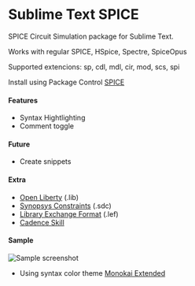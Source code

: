 
# Sublime Text SPICE

SPICE Circuit Simulation package for Sublime Text. 

Works with regular SPICE, HSpice, Spectre, SpiceOpus

Supported extencions: sp, cdl, mdl, cir, mod, scs, spi

Install using Package Control [SPICE](https://sublime.wbond.net/packages/Spice)

#### Features
 - Syntax Hightlighting
 - Comment toggle

#### Future
 - Create snippets

#### Extra
 - [Open Liberty](https://github.com/mtmoreira/sublime-liberty) (.lib)
 - [Synopsys Constraints](https://github.com/leoheck/sublime-synopsys-constraints) (.sdc)
 - [Library Exchange Format](https://sublime.wbond.net/package) (.lef)
 - [Cadence Skill](https://github.com/noisyass2/SublimeCadenceSkill)


#### Sample
![Sample screenshot](https://github.com/leoheck/sublime-spice/blob/master/misc/sample.png?raw=true "Optional Title")

* Using syntax color theme [Monokai Extended](https://github.com/jonschlinkert/sublime-monokai-extended)
